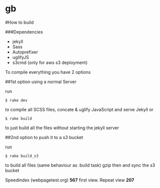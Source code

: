 # gb

#How to build

###Dependencies

- jekyll
- Sass
- Autoprefixer
- uglifyJS
- s3cmd (only for aws s3 deployment)

To compile everything you have 2 options

##1st option using a normal Server

run
```
$ rake dev
```
to compile all SCSS files, concate & uglify JavaScript and serve Jekyll
or
```
$ rake build
```
to just build all the files without starting the jekyll server

##2nd option to push it to a s3 bucket

run
```
$ rake build_s3
```
to build all files (same behaviour as :build task) gzip then and sync the s3 bucket


Speedindex (webpagetest.org) **567** first view. Repeat view **207**
